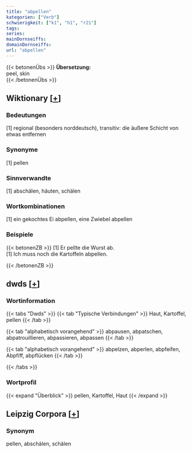 ```yaml
---
title: "abpellen"
kategorien: ["Verb"]
schwierigkeit: ["k1", "h1", "r21"]
tags:
series:
mainDornseiffs:
domainDornseiffs:
url: "abpellen"
---
```


{{< betonenÜbs >}}
**Übersetzung:**  
peel, skin  
{{< /betonenÜbs >}}

## Wiktionary [[+](https://de.wiktionary.org/wiki/abpellen)]

### Bedeutungen
[1] regional (besonders norddeutsch), transitiv: die äußere Schicht von etwas entfernen  

### Synonyme
[1] pellen  

### Sinnverwandte
[1] abschälen, häuten, schälen  

### Wortkombinationen
[1] ein gekochtes Ei abpellen, eine Zwiebel abpellen  

### Beispiele
{{< betonenZB >}}
[1] Er pellte die Wurst ab.  
[1] Ich muss noch die Kartoffeln abpellen.  

{{< /betonenZB >}}


## dwds [[+](https://www.dwds.de/wb/abpellen)]

### Wortinformation
{{< tabs "Dwds" >}}
{{< tab "Typische Verbindungen" >}}
Haut, Kartoffel, pellen
{{< /tab >}}

{{< tab "alphabetisch vorangehend" >}}
abpausen, abpatschen, abpatrouillieren, abpassieren, abpassen
{{< /tab >}}

{{< tab "alphabetisch vorangehend" >}}
abpelzen, abperlen, abpfeifen, Abpfiff, abpflücken
{{< /tab >}}

{{< /tabs >}}

### Wortprofil
{{< expand "Überblick" >}} pellen, Kartoffel, Haut {{< /expand >}}

## Leipzig Corpora [[+](https://corpora.uni-leipzig.de/en/res?word=abpellen&corpusId=deu_newscrawl-public_2018)]


### Synonym
pellen, abschälen, schälen

